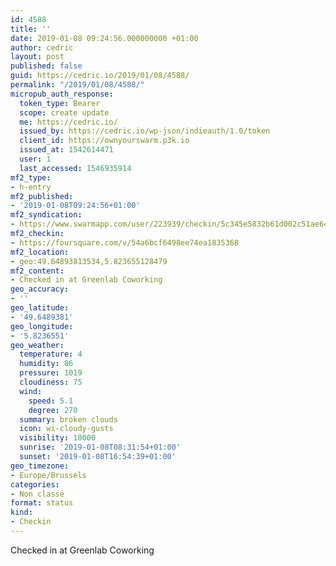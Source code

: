 ```yaml
---
id: 4588
title: ''
date: 2019-01-08 09:24:56.000000000 +01:00
author: cedric
layout: post
published: false
guid: https://cedric.io/2019/01/08/4588/
permalink: "/2019/01/08/4588/"
micropub_auth_response:
  token_type: Bearer
  scope: create update
  me: https://cedric.io/
  issued_by: https://cedric.io/wp-json/indieauth/1.0/token
  client_id: https://ownyourswarm.p3k.io
  issued_at: 1542614471
  user: 1
  last_accessed: 1546935914
mf2_type:
- h-entry
mf2_published:
- '2019-01-08T09:24:56+01:00'
mf2_syndication:
- https://www.swarmapp.com/user/223939/checkin/5c345e5832b61d002c51ae64
mf2_checkin:
- https://foursquare.com/v/54a6bcf6498ee74ea1835368
mf2_location:
- geo:49.64893813534,5.823655128479
mf2_content:
- Checked in at Greenlab Coworking
geo_accuracy:
- ''
geo_latitude:
- '49.6489381'
geo_longitude:
- '5.8236551'
geo_weather:
  temperature: 4
  humidity: 86
  pressure: 1019
  cloudiness: 75
  wind:
    speed: 5.1
    degree: 270
  summary: broken clouds
  icon: wi-cloudy-gusts
  visibility: 10000
  sunrise: '2019-01-08T08:31:54+01:00'
  sunset: '2019-01-08T16:54:39+01:00'
geo_timezone:
- Europe/Brussels
categories:
- Non classé
format: status
kind:
- Checkin
---
```

Checked in at Greenlab Coworking